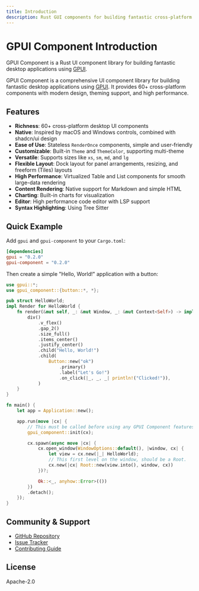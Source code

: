```yaml
---
title: Introduction
description: Rust GUI components for building fantastic cross-platform desktop application by using GPUI.
---
```


# GPUI Component Introduction

GPUI Component is a Rust UI component library for building fantastic desktop applications using [GPUI](https://gpui.rs).

GPUI Component is a comprehensive UI component library for building fantastic desktop applications using [GPUI](https://gpui.rs). It provides 60+ cross-platform components with modern design, theming support, and high performance.

## Features

- **Richness**: 60+ cross-platform desktop UI components
- **Native**: Inspired by macOS and Windows controls, combined with shadcn/ui design
- **Ease of Use**: Stateless `RenderOnce` components, simple and user-friendly
- **Customizable**: Built-in `Theme` and `ThemeColor`, supporting multi-theme
- **Versatile**: Supports sizes like `xs`, `sm`, `md`, and `lg`
- **Flexible Layout**: Dock layout for panel arrangements, resizing, and freeform (Tiles) layouts
- **High Performance**: Virtualized Table and List components for smooth large-data rendering
- **Content Rendering**: Native support for Markdown and simple HTML
- **Charting**: Built-in charts for visualization
- **Editor**: High performance code editor with LSP support
- **Syntax Highlighting**: Using Tree Sitter

## Quick Example

Add `gpui` and `gpui-component` to your `Cargo.toml`:

```toml
[dependencies]
gpui = "0.2.0"
gpui-component = "0.2.0"
```

Then create a simple "Hello, World!" application with a button:

```rust
use gpui::*;
use gpui_component::{button::*, *};

pub struct HelloWorld;
impl Render for HelloWorld {
    fn render(&mut self, _: &mut Window, _: &mut Context<Self>) -> impl IntoElement {
        div()
            .v_flex()
            .gap_2()
            .size_full()
            .items_center()
            .justify_center()
            .child("Hello, World!")
            .child(
                Button::new("ok")
                    .primary()
                    .label("Let's Go!")
                    .on_click(|_, _, _| println!("Clicked!")),
            )
    }
}

fn main() {
    let app = Application::new();

    app.run(move |cx| {
        // This must be called before using any GPUI Component features.
        gpui_component::init(cx);

        cx.spawn(async move |cx| {
            cx.open_window(WindowOptions::default(), |window, cx| {
                let view = cx.new(|_| HelloWorld);
                // This first level on the window, should be a Root.
                cx.new(|cx| Root::new(view.into(), window, cx))
            })?;

            Ok::<_, anyhow::Error>(())
        })
        .detach();
    });
}
```

## Community & Support

- [GitHub Repository](https://github.com/longbridge/gpui-component)
- [Issue Tracker](https://github.com/longbridge/gpui-component/issues)
- [Contributing Guide](https://github.com/longbridge/gpui-component/blob/main/CONTRIBUTING.md)

## License

Apache-2.0
